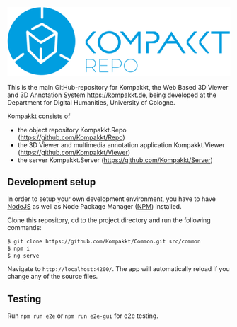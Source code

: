 <p align="center">
    <img src="https://github.com/Kompakkt/Assets/raw/main/repo-logo.png" alt="Kompakkt Logo" width="600">
</p>

This is the main GitHub-repository for Kompakkt, the Web Based 3D Viewer and 3D Annotation System https://kompakkt.de, being developed at the Department for Digital Humanities, University of Cologne. 

Kompakkt consists of
- the object repository Kompakkt.Repo (https://github.com/Kompakkt/Repo)
- the 3D Viewer and multimedia annotation application Kompakkt.Viewer (https://github.com/Kompakkt/Viewer)
- the server Kompakkt.Server (https://github.com/Kompakkt/Server)

## Development setup

In order to setup your own development environment, you have to have [NodeJS](https://nodejs.org/en/) as well as Node Package Manager ([NPM](https://www.npmjs.com/)) installed.

Clone this repository, cd to the project directory and run the following commands:

```
$ git clone https://github.com/Kompakkt/Common.git src/common
$ npm i
$ ng serve
```

Navigate to `http://localhost:4200/`. The app will automatically reload if you change any of the source files.

## Testing

Run ```npm run e2e``` or ```npm run e2e-gui``` for e2e testing.  

